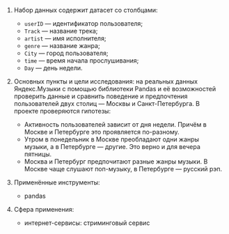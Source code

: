 1. Набор данных содержит датасет со столбцами: 
      - `userID` — идентификатор пользователя;
      - `Track` — название трека;
      - `artist` — имя исполнителя;
      - `genre` — название жанра;
      - `City` — город пользователя;
      - `time` — время начала прослушивания;
      - `Day` — день недели.

2.  Основных пункты и цели исследования: на реальных данных Яндекс.Музыки c помощью библиотеки Pandas и её возможностей проверить данные и сравнить поведение и предпочтения пользователей двух столиц — Москвы  и Санкт-Петербурга.
   В проекте проверяются гипотезы:
      - Активность пользователей зависит от дня недели. Причём в Москве и Петербурге это проявляется по-разному.
      - Утром в понедельник в Москве преобладают одни жанры музыки, а в Петербурге — другие. Это верно и для вечера пятницы.
      - Москва и Петербург предпочитают разные жанры музыки. В Москве чаще слушают поп-музыку, в Петербурге — русский рэп.

3. Применённые инструменты:
      - pandas

4. Сфера применения:
      - интернет-сервисы: стриминговый сервис
